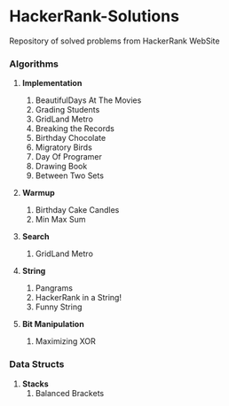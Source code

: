 # HackerRank-Solutions
Repository of solved problems from HackerRank WebSite

### Algorithms ###
1. **Implementation**
	1. BeautifulDays At The Movies
	2. Grading Students
	3. GridLand Metro
	4. Breaking the Records
	5. Birthday Chocolate
	6. Migratory Birds
	7. Day Of Programer
	8. Drawing Book
	9. Between Two Sets
    
2. **Warmup**
	1. Birthday Cake Candles
	2. Min Max Sum
	
3. **Search**
	1. GridLand Metro
	
4. **String**
	1. Pangrams
	2. HackerRank in a String!
	3. Funny String
	
4. **Bit Manipulation**
	1. Maximizing XOR
	

### Data Structs ###
1. **Stacks**
    1. Balanced Brackets

